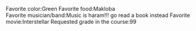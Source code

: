 Favorite color:Green 
Favorite food:Makloba  
Favorite musician/band:Music is haram!!! go read a book instead 
Favorite movie:Interstellar 
Requested grade in the course:99 
